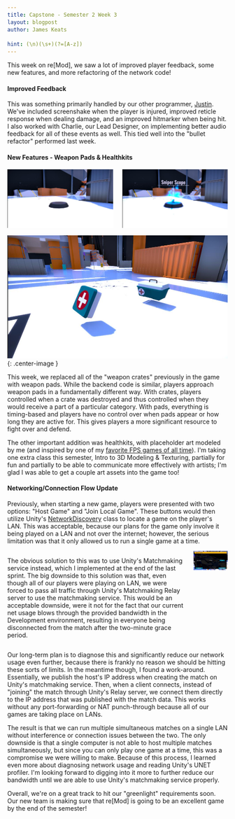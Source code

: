 ```yaml
---
title: Capstone - Semester 2 Week 3
layout: blogpost
author: James Keats

hint: (\n)(\s+)(?=[A-z])
---
```


This week on re[Mod], we saw a lot of improved player feedback, some new features, and more refactoring of the network code!

#### Improved Feedback

This was something primarily handled by our other programmer, [Justin]("http://www.justinmulkin.com"). We've included screenshake when the player is injured, improved reticle response when dealing damage, and an improved hitmarker when being hit. I also worked with Charlie, our Lead Designer, on implementing better audio feedback for all of these events as well. This tied well into the "bullet refactor" performed last week.

<!--more-->

#### New Features - Weapon Pads &amp; Healthkits

<p> <!-- It's just easier to do columns in HTML, as sad as it is to stick this in the middle... -->
<div class="columns">
    <div class="col-6 col-s-12">
        <div>
            <div class="elementTextWrapper text-align-center">
                <img src="/assets/img/blog/capstone/s2w3-padoff.jpg" style="width: 100%;">
            </div>
        </div>
    </div>
    <div class="col-6 col-s-12">
        <div>
            <div class="elementTextWrapper text-align-center">
                <img src="/assets/img/blog/capstone/s2w3-padon.jpg" style="width: 100%;">
            </div>
        </div>
    </div>
</div>
</p>

![](/assets/img/blog/capstone/s2w3-healthkit.jpg){: .center-image }

This week, we replaced all of the "weapon crates" previously in the game with weapon pads. While the backend code is similar, players approach weapon pads in a fundamentally different way. With crates, players controlled when a crate was destroyed and thus controlled when they would receive a part of a particular category. With pads, everything is timing-based and players have no control over when pads appear or how long they are active for. This gives players a more significant resource to fight over and defend.


The other important addition was healthkits, with placeholder art modeled by me (and inspired by one of my [favorite FPS games of all time](https://wiki.teamfortress.com/wiki/Health#Gallery)). I'm taking one extra class this semester, Intro to 3D Modeling & Texturing, partially for fun and partially to be able to communicate more effectively with artists; I'm glad I was able to get a couple art assets into the game too!

#### Networking/Connection Flow Update

Previously, when starting a new game, players were presented with two options: "Host Game" and "Join Local Game". These buttons would then utilize Unity's [NetworkDiscovery](https://docs.unity3d.com/ScriptReference/Networking.NetworkDiscovery.html) class to locate a game on the player's LAN. This was acceptable, because our plans for the game only involve it being played on a LAN and not over the internet; however, the serious limitation was that it only allowed us to run a single game at a time.

<p> <!-- It's just easier to do columns in HTML, as sad as it is to stick this in the middle... -->
<div class="columns">
    <div class="col-6 col-s-12">
        <div>
            <p>The obvious solution to this was to use Unity's Matchmaking service instead, which I implemented at the end of the last sprint. The big downside to this solution was that, even though all of our players were playing on LAN, we were forced to pass all traffic through Unity's Matchmaking Relay server to use the matchmaking service. This would be an acceptable downside, were it not for the fact that our current net usage blows through the provided bandwidth in the Development environment, resulting in everyone being disconnected from the match after the two-minute grace period.</p>
        </div>
    </div>
    <div class="col-6 col-s-12">
        <div>
            <div class="elementTextWrapper text-align-center">
                <img src="/assets/img/blog/capstone/s2w3-matchlist.jpg" style="width: 100%;">
            </div>
        </div>
    </div>
</div>
</p>

Our long-term plan is to diagnose this and significantly reduce our network usage even further, because there is frankly no reason we should be hitting these sorts of limits. In the meantime though, I found a work-around. Essentially, we publish the host's IP address when creating the match on Unity's matchmaking service. Then, when a client connects, instead of "joining" the match through Unity's Relay server, we connect them directly to the IP address that was published with the match data. This works without any port-forwarding or NAT punch-through because all of our games are taking place on LANs.

The result is that we can run multiple simultaneous matches on a single LAN without interference or connection issues between the two. The only downside is that a single computer is not able to host multiple matches simultaneously, but since you can only play one game at a time, this was a compromise we were willing to make. Because of this process, I learned even more about diagnosing network usage and reading Unity's UNET profiler. I'm looking forward to digging into it more to further reduce our bandwidth until we are able to use Unity's matchmaking service properly.

Overall, we're on a great track to hit our "greenlight" requirements soon. Our new team is making sure that re[Mod] is going to be an excellent game by the end of the semester!